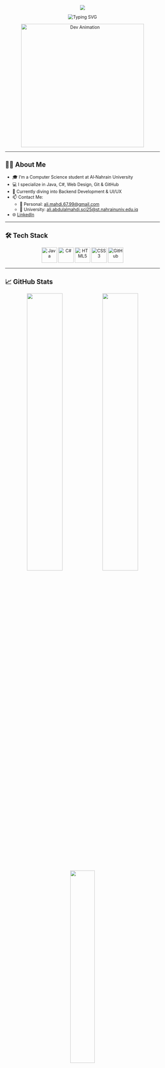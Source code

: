 <!-- HEADER -->
<div align="center">
  <img src="https://capsule-render.vercel.app/api?type=waving&color=00bfff&height=200&section=header&text=Ali%20Mahdi&fontSize=50&fontColor=ffffff" />
</div>

<p align="center">
  <img src="https://readme-typing-svg.herokuapp.com?font=Fira+Code&weight=500&size=24&duration=3000&pause=1000&color=00BFFF&center=true&vCenter=true&width=435&lines=Full-Stack+Developer;Java+%7C+C%23+%7C+HTML+%7C+CSS;Clean+Code+%7C+Real+World+Apps+Builder;Always+Improving+My+Skills+🚀" alt="Typing SVG">
</p>

<p align="center">
  <img src="https://cdn.dribbble.com/users/1162077/screenshots/3848914/programmer.gif" width="400" alt="Dev Animation">
</p>

---

## 👨‍💻 About Me

- 🎓 I’m a Computer Science student at Al‑Nahrain University
- 💻 I specialize in Java, C#, Web Design, Git & GitHub
- 🚀 Currently diving into Backend Development & UI/UX  
- 📫 Contact Me:  
  - 📧 Personal: ali.mahdi.67.99@gmail.com  
  - 🏫 University: ali.abdulalmahdi.sci25@st.nahrainuniv.edu.iq  
- 🌐 [LinkedIn](https://www.linkedin.com/in/ali-abdul-al-mahdi-a5b9a2354)

---

## 🛠️ Tech Stack

<p align="center">
  <img src="https://cdn.jsdelivr.net/gh/devicons/devicon/icons/java/java-original.svg" width="50" height="50" alt="Java"/>
  <img src="https://cdn.jsdelivr.net/gh/devicons/devicon/icons/csharp/csharp-original.svg" width="50" height="50" alt="C#"/>
  <img src="https://cdn.jsdelivr.net/gh/devicons/devicon/icons/html5/html5-original.svg" width="50" height="50" alt="HTML5"/>
  <img src="https://cdn.jsdelivr.net/gh/devicons/devicon/icons/css3/css3-original.svg" width="50" height="50" alt="CSS3"/>
  <img src="https://cdn.jsdelivr.net/gh/devicons/devicon/icons/github/github-original.svg" width="50" height="50" alt="GitHub"/>
</p>

---

## 📈 GitHub Stats

<div align="center">
  <img src="https://github-readme-stats.vercel.app/api?username=AliDev&show_icons=true&theme=tokyonight&count_private=true" width="48%"/>
  <img src="https://streak-stats.demolab.com/?user=AliDev&theme=tokyonight" width="48%"/>
</div>

<div align="center">
  <img src="https://github-readme-stats.vercel.app/api/top-langs/?username=AliDev&layout=compact&theme=tokyonight" width="40%"/>
</div>

---

## 🔗 Let's Connect!

<p align="center">
  <a href="mailto:ali.mahdi.67.99@gmail.com"><img src="https://img.shields.io/badge/Gmail-D14836?style=for-the-badge&logo=gmail&logoColor=white"/></a>
  <a href="https://www.linkedin.com/in/ali-abdul-al-mahdi-a5b9a2354"><img src="https://img.shields.io/badge/LinkedIn-0A66C2?style=for-the-badge&logo=linkedin&logoColor=white"/></a>
  <a href="https://github.com/AliDev"><img src="https://img.shields.io/badge/GitHub-000000?style=for-the-badge&logo=github&logoColor=white"/></a>
</p>

---

<!-- FOOTER -->
<div align="center">
  <img src="https://capsule-render.vercel.app/api?type=waving&color=00bfff&height=120&section=footer"/>
</div>
